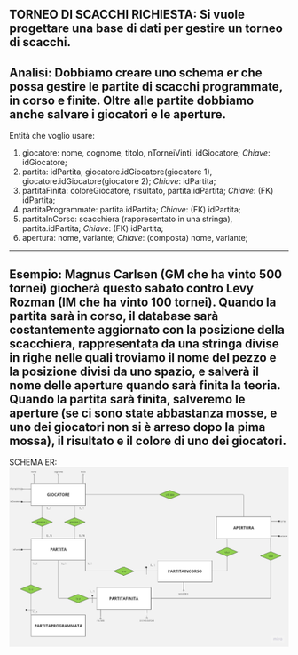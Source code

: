 **TORNEO DI SCACCHI**
RICHIESTA:
Si vuole progettare una base di dati per gestire un torneo di scacchi.
--------------------------------------
Analisi: 
Dobbiamo creare uno schema er che possa gestire le partite di scacchi programmate, in corso e finite. Oltre alle partite dobbiamo anche salvare i giocatori e le aperture.
---------------------------------------
Entità che voglio usare:
1. giocatore: nome, cognome, titolo, nTorneiVinti, idGiocatore; 
*Chiave*: idGiocatore;
2. partita: idPartita, giocatore.idGiocatore(giocatore 1), giocatore.idGiocatore(giocatore 2);
*Chiave*: idPartita;
3. partitaFinita: coloreGiocatore, risultato, partita.idPartita;
*Chiave*: (FK) idPartita;
4. partitaProgrammate: partita.idPartita;
*Chiave*: (FK) idPartita;
5. partitaInCorso: scacchiera (rappresentato in una stringa), partita.idPartita;
*Chiave*: (FK) idPartita;
6. apertura: nome, variante;
*Chiave*: (composta) nome, variante;
-------------------------------------
Esempio:
Magnus Carlsen (GM che ha vinto 500 tornei) giocherà questo sabato contro Levy Rozman (IM che ha vinto 100 tornei).
Quando la partita sarà in corso, il database sarà costantemente aggiornato con la posizione della scacchiera, rappresentata da una stringa divise in righe nelle quali troviamo il nome del pezzo e la posizione divisi da uno spazio, e salverà il nome delle aperture quando sarà finita la teoria.
Quando la partita sarà finita, salveremo le aperture (se ci sono state abbastanza mosse, e uno dei giocatori non si è arreso dopo la pima mossa), il risultato e il colore di uno dei giocatori.
-------------------------------------
SCHEMA ER:
![Alt text](schemaER.jpg)
